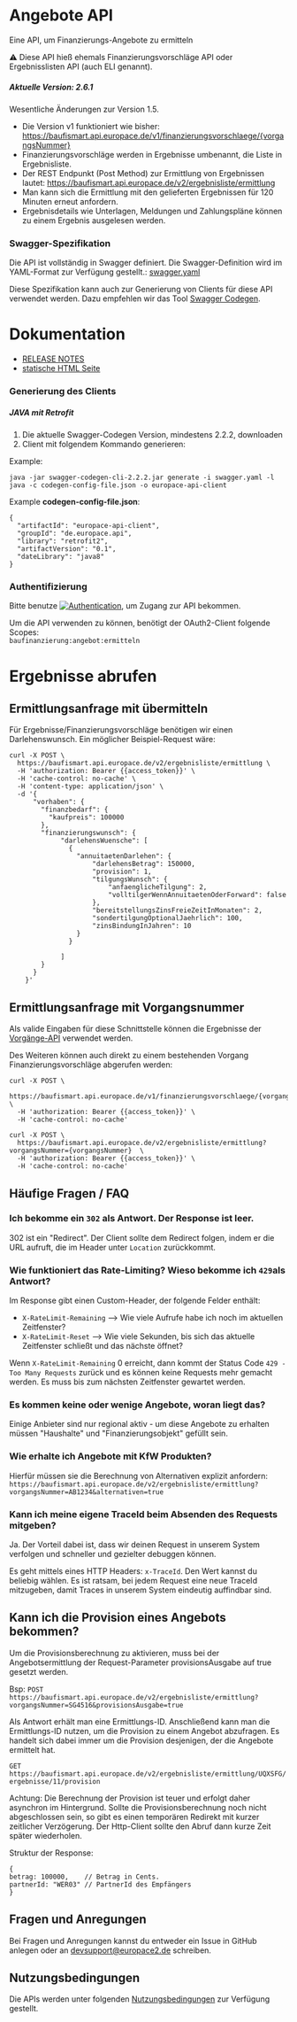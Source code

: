 # Angebote API

Eine API, um Finanzierungs-Angebote zu ermitteln

⚠️ Diese API hieß ehemals Finanzierungsvorschläge API oder Ergebnisslisten API (auch ELI genannt).

##### Aktuelle Version: 2.6.1

Wesentliche Änderungen zur Version 1.5.

* Die Version v1 funktioniert wie bisher: https://baufismart.api.europace.de/v1/finanzierungsvorschlaege/{vorgangsNummer}
* Finanzierungsvorschläge werden in Ergebnisse umbenannt, die Liste in Ergebnisliste.
* Der REST Endpunkt (Post Method) zur Ermittlung von Ergebnissen lautet: https://baufismart.api.europace.de/v2/ergebnisliste/ermittlung
* Man kann sich die Ermittlung mit den gelieferten Ergebnissen für 120 Minuten erneut anfordern.
* Ergebnisdetails wie Unterlagen, Meldungen und Zahlungspläne können zu einem Ergebnis ausgelesen werden.


### Swagger-Spezifikation

Die API ist vollständig in Swagger definiert. Die Swagger-Definition wird im YAML-Format zur Verfügung gestellt.: [swagger.yaml](swagger.yaml)

Diese Spezifikation kann auch zur Generierung von Clients für diese API verwendet
werden. Dazu empfehlen wir das Tool [Swagger Codegen](https://github.com/swagger-api/swagger-codegen).

# Dokumentation

- [RELEASE NOTES](https://github.com/hypoport/finanzierungsvorschlaege-api/releases)
- [statische HTML Seite](http://htmlpreview.github.io?https://raw.githubusercontent.com/hypoport/finanzierungsvorschlaege-api/master/Dokumentation/index.html)

### Generierung des Clients
##### JAVA mit Retrofit

1. Die aktuelle Swagger-Codegen Version, mindestens 2.2.2, downloaden
2. Client mit folgendem Kommando generieren:

Example:

```
java -jar swagger-codegen-cli-2.2.2.jar generate -i swagger.yaml -l java -c codegen-config-file.json -o europace-api-client
```

Example **codegen-config-file.json**:

```
{
  "artifactId": "europace-api-client",
  "groupId": "de.europace.api",
  "library": "retrofit2",
  "artifactVersion": "0.1",
  "dateLibrary": "java8"
}

```

### Authentifizierung
Bitte benutze [![Authentication](https://img.shields.io/badge/Auth-OAuth2-green)](https://github.com/europace/authorization-api), um Zugang zur API bekommen.

Um die API verwenden zu können, benötigt der OAuth2-Client folgende Scopes: \
`baufinanzierung:angebot:ermitteln`

# Ergebnisse abrufen

## Ermittlungsanfrage mit übermitteln

Für Ergebnisse/Finanzierungsvorschläge benötigen wir einen Darlehenswunsch. Ein möglicher Beispiel-Request wäre:

```
curl -X POST \
  https://baufismart.api.europace.de/v2/ergebnisliste/ermittlung \
  -H 'authorization: Bearer {{access_token}}' \
  -H 'cache-control: no-cache' \
  -H 'content-type: application/json' \
  -d '{
      "vorhaben": {
        "finanzbedarf": {
          "kaufpreis": 100000
        },
        "finanzierungswunsch": {
             "darlehensWuensche": [
               {
                 "annuitaetenDarlehen": {
                     "darlehensBetrag": 150000,
                     "provision": 1,
                     "tilgungsWunsch": {
                         "anfaenglicheTilgung": 2,
                         "volltilgerWennAnnuitaetenOderForward": false
                     },
                     "bereitstellungsZinsFreieZeitInMonaten": 2,
                     "sondertilgungOptionalJaehrlich": 100,
                     "zinsBindungInJahren": 10
                 }
               }

             ]
        }
      }
    }'
```

## Ermittlungsanfrage mit Vorgangsnummer

Als valide Eingaben für diese Schnittstelle können die Ergebnisse der [Vorgänge-API](https://github.com/hypoport/vorgaenge-api)
verwendet werden.

Des Weiteren können auch direkt zu einem bestehenden Vorgang Finanzierungsvorschläge abgerufen werden:

```
curl -X POST \
  https://baufismart.api.europace.de/v1/finanzierungsvorschlaege/{vorgangsNummer}  \
  -H 'authorization: Bearer {{access_token}}' \
  -H 'cache-control: no-cache'
```


```
curl -X POST \
  https://baufismart.api.europace.de/v2/ergebnisliste/ermittlung?vorgangsNummer={vorgangsNummer}  \
  -H 'authorization: Bearer {{access_token}}' \
  -H 'cache-control: no-cache'
```

## Häufige Fragen / FAQ

### Ich bekomme ein `302` als Antwort. Der Response ist leer.
302 ist ein "Redirect". Der Client sollte dem Redirect folgen, indem er die URL aufruft, die im Header unter `Location` zurückkommt.

### Wie funktioniert das Rate-Limiting? Wieso bekomme ich `429`als Antwort?
Im Response gibt einen Custom-Header, der folgende Felder enthält:

* `X-RateLimit-Remaining` —> Wie viele Aufrufe habe ich noch im aktuellen Zeitfenster?
* `X-RateLimit-Reset` —> Wie viele Sekunden, bis sich das aktuelle Zeitfenster schließt und das nächste öffnet?

Wenn `X-RateLimit-Remaining` 0 erreicht, dann kommt der Status Code `429 - Too Many Requests` zurück und es können keine Requests mehr gemacht werden. Es muss bis zum nächsten Zeitfenster gewartet werden.


### Es kommen keine oder wenige Angebote, woran liegt das?
Einige Anbieter sind nur regional aktiv - um diese Angebote zu erhalten müssen "Haushalte" und "Finanzierungsobjekt" gefüllt sein.

### Wie erhalte ich Angebote mit KfW Produkten?
Hierfür müssen sie die Berechnung von Alternativen explizit anfordern: `https://baufismart.api.europace.de/v2/ergebnisliste/ermittlung?vorgangsNummer=AB1234&alternativen=true`

### Kann ich meine eigene TraceId beim Absenden des Requests mitgeben?
Ja. Der Vorteil dabei ist, dass wir deinen Request in unserem System verfolgen und schneller und gezielter debuggen können.

Es geht mittels eines HTTP Headers: `x-TraceId`. Den Wert kannst du beliebig wählen. Es ist ratsam, bei jedem Request eine neue TraceId mitzugeben, damit Traces in unserem System eindeutig auffindbar sind.

## Kann ich die Provision eines Angebots bekommen?

Um die Provisionsberechnung zu aktivieren, muss bei der Angebotsermittlung der Request-Parameter provisionsAusgabe auf true gesetzt werden.

Bsp: `POST https://baufismart.api.europace.de/v2/ergebnisliste/ermittlung?vorgangsNummer=SG4516&provisionsAusgabe=true`

Als Antwort erhält man eine Ermittlungs-ID. Anschließend kann man die Ermittlungs-ID nutzen, um die Provision zu einem Angebot abzufragen. Es handelt sich dabei immer um die Provision desjenigen, der die Angebote ermittelt hat.

`GET https://baufismart.api.europace.de/v2/ergebnisliste/ermittlung/UQXSFG/ergebnisse/11/provision`

Achtung: Die Berechnung der Provision ist teuer und erfolgt daher asynchron im Hintergrund. Sollte die Provisionsberechnung noch nicht abgeschlossen sein, so gibt es einen temporären Redirekt mit kurzer zeitlicher Verzögerung. Der Http-Client sollte den Abruf dann kurze Zeit später wiederholen.

Struktur der Response:
```
{
betrag: 100000,    // Betrag in Cents.
partnerId: "WER03" // PartnerId des Empfängers
}
```



## Fragen und Anregungen
Bei Fragen und Anregungen kannst du entweder ein Issue in GitHub anlegen oder an [devsupport@europace2.de](mailto:devsupport@europace2.de) schreiben.


## Nutzungsbedingungen
Die APIs werden unter folgenden [Nutzungsbedingungen](https://developer.europace.de/terms/) zur Verfügung gestellt.
